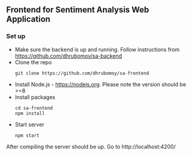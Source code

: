 ## Frontend for Sentiment Analysis Web Application

### Set up
- Make sure the backend is up and running. Follow instructions from https://github.com/dhrubomoy/sa-backend
- Clone the repo
    ```
    git clone https://github.com/dhrubomoy/sa-frontend
    ```
- Install Node.js - https://nodejs.org. Please note the version should be >=8
- Install packages
    ```
    cd sa-frontend
    npm install
    ```
- Start server
   ```
   npm start
   ```
After compiling the server should be up. Go to http://localhost:4200/
